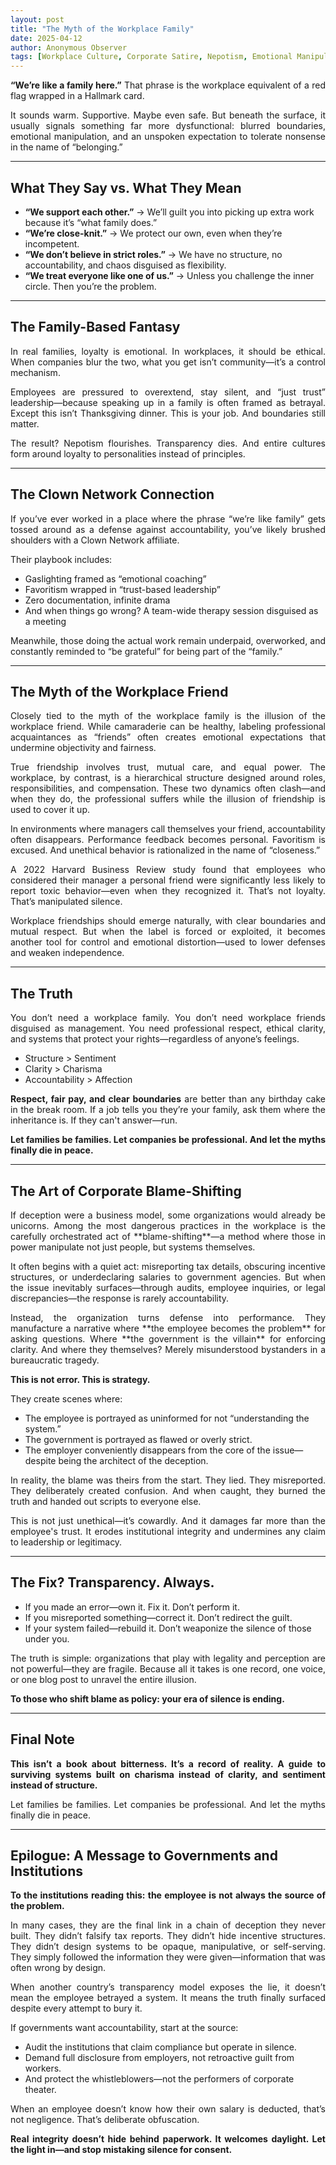 ```yaml
---
layout: post
title: "The Myth of the Workplace Family"
date: 2025-04-12
author: Anonymous Observer
tags: [Workplace Culture, Corporate Satire, Nepotism, Emotional Manipulation, HR, Power Dynamics]
---
```


<p align="justify"><strong>“We’re like a family here.”</strong>  
That phrase is the workplace equivalent of a red flag wrapped in a Hallmark card.</p>

<p align="justify">It sounds warm. Supportive. Maybe even safe. But beneath the surface, it usually signals something far more dysfunctional: blurred boundaries, emotional manipulation, and an unspoken expectation to tolerate nonsense in the name of “belonging.”</p>

---

<h2 align="justify">What They Say vs. What They Mean</h2>

<ul>
<li><strong>“We support each other.”</strong> → We’ll guilt you into picking up extra work because it’s “what family does.”</li>
<li><strong>“We’re close-knit.”</strong> → We protect our own, even when they’re incompetent.</li>
<li><strong>“We don’t believe in strict roles.”</strong> → We have no structure, no accountability, and chaos disguised as flexibility.</li>
<li><strong>“We treat everyone like one of us.”</strong> → Unless you challenge the inner circle. Then you’re the problem.</li>
</ul>

---

<h2 align="justify">The Family-Based Fantasy</h2>

<p align="justify">In real families, loyalty is emotional. In workplaces, it should be ethical.  
When companies blur the two, what you get isn’t community—it’s a control mechanism.</p>

<p align="justify">Employees are pressured to overextend, stay silent, and “just trust” leadership—because speaking up in a family is often framed as betrayal.  
Except this isn’t Thanksgiving dinner. This is your job. And boundaries still matter.</p>

<p align="justify">The result? Nepotism flourishes. Transparency dies. And entire cultures form around loyalty to personalities instead of principles.</p>

---

<h2 align="justify">The Clown Network Connection</h2>

<p align="justify">If you’ve ever worked in a place where the phrase “we’re like family” gets tossed around as a defense against accountability, you’ve likely brushed shoulders with a Clown Network affiliate.</p>

<p align="justify">Their playbook includes:</p>

<ul>
<li>Gaslighting framed as “emotional coaching”</li>
<li>Favoritism wrapped in “trust-based leadership”</li>
<li>Zero documentation, infinite drama</li>
<li>And when things go wrong? A team-wide therapy session disguised as a meeting</li>
</ul>

<p align="justify">Meanwhile, those doing the actual work remain underpaid, overworked, and constantly reminded to “be grateful” for being part of the “family.”</p>

---

<h2 align="justify">The Myth of the Workplace Friend</h2>

<p align="justify">Closely tied to the myth of the workplace family is the illusion of the workplace friend. While camaraderie can be healthy, labeling professional acquaintances as “friends” often creates emotional expectations that undermine objectivity and fairness.</p>

<p align="justify">True friendship involves trust, mutual care, and equal power. The workplace, by contrast, is a hierarchical structure designed around roles, responsibilities, and compensation. These two dynamics often clash—and when they do, the professional suffers while the illusion of friendship is used to cover it up.</p>

<p align="justify">In environments where managers call themselves your friend, accountability often disappears. Performance feedback becomes personal. Favoritism is excused. And unethical behavior is rationalized in the name of “closeness.”</p>

<p align="justify">A 2022 Harvard Business Review study found that employees who considered their manager a personal friend were significantly less likely to report toxic behavior—even when they recognized it. That’s not loyalty. That’s manipulated silence.</p>

<p align="justify">Workplace friendships should emerge naturally, with clear boundaries and mutual respect. But when the label is forced or exploited, it becomes another tool for control and emotional distortion—used to lower defenses and weaken independence.</p>

---

<h2 align="justify">The Truth</h2>

<p align="justify">You don’t need a workplace family. You don’t need workplace friends disguised as management.  
You need professional respect, ethical clarity, and systems that protect your rights—regardless of anyone’s feelings.</p>

<ul>
<li>Structure > Sentiment</li>
<li>Clarity > Charisma</li>
<li>Accountability > Affection</li>
</ul>

<p align="justify"><strong>Respect, fair pay, and clear boundaries</strong> are better than any birthday cake in the break room.  
If a job tells you they’re your family, ask them where the inheritance is. If they can't answer—run.</p>

<p align="justify"><strong>Let families be families.  
Let companies be professional.  
And let the myths finally die in peace.</strong></p>


---

## The Art of Corporate Blame-Shifting

<p align="justify">If deception were a business model, some organizations would already be unicorns. Among the most dangerous practices in the workplace is the carefully orchestrated act of **blame-shifting**—a method where those in power manipulate not just people, but systems themselves.</p>

<p align="justify">It often begins with a quiet act: misreporting tax details, obscuring incentive structures, or underdeclaring salaries to government agencies. But when the issue inevitably surfaces—through audits, employee inquiries, or legal discrepancies—the response is rarely accountability.</p>

<p align="justify">Instead, the organization turns defense into performance. They manufacture a narrative where **the employee becomes the problem** for asking questions. Where **the government is the villain** for enforcing clarity. And where they themselves? Merely misunderstood bystanders in a bureaucratic tragedy.</p>

<p align="justify"><strong>This is not error. This is strategy.</strong></p>

<p align="justify">They create scenes where:</p>

<ul>
<li>The employee is portrayed as uninformed for not “understanding the system.”</li>
<li>The government is portrayed as flawed or overly strict.</li>
<li>The employer conveniently disappears from the core of the issue—despite being the architect of the deception.</li>
</ul>

<p align="justify">In reality, the blame was theirs from the start. They lied. They misreported. They deliberately created confusion. And when caught, they burned the truth and handed out scripts to everyone else.</p>

<p align="justify">This is not just unethical—it’s cowardly. And it damages far more than the employee's trust. It erodes institutional integrity and undermines any claim to leadership or legitimacy.</p>

---

<h2 align="justify">The Fix? Transparency. Always.</h2>

<ul>
<li>If you made an error—own it. Fix it. Don’t perform it.</li>
<li>If you misreported something—correct it. Don’t redirect the guilt.</li>
<li>If your system failed—rebuild it. Don’t weaponize the silence of those under you.</li>
</ul>

<p align="justify">The truth is simple: organizations that play with legality and perception are not powerful—they are fragile. Because all it takes is one record, one voice, or one blog post to unravel the entire illusion.</p>

<p align="justify"><strong>To those who shift blame as policy: your era of silence is ending.</strong></p>

---

## Final Note

<p align="justify"><strong>This isn’t a book about bitterness. It’s a record of reality. A guide to surviving systems built on charisma instead of clarity, and sentiment instead of structure.</strong></p>

<p align="justify">Let families be families. Let companies be professional. And let the myths finally die in peace.</p>

---

## Epilogue: A Message to Governments and Institutions

<p align="justify"><strong>To the institutions reading this: the employee is not always the source of the problem.</strong></p>

<p align="justify">In many cases, they are the final link in a chain of deception they never built. They didn’t falsify tax reports. They didn’t hide incentive structures. They didn’t design systems to be opaque, manipulative, or self-serving. They simply followed the information they were given—information that was often wrong by design.</p>

<p align="justify">When another country’s transparency model exposes the lie, it doesn’t mean the employee betrayed a system. It means the truth finally surfaced despite every attempt to bury it.</p>

<p align="justify">If governments want accountability, start at the source:</p>

<ul>
<li>Audit the institutions that claim compliance but operate in silence.</li>
<li>Demand full disclosure from employers, not retroactive guilt from workers.</li>
<li>And protect the whistleblowers—not the performers of corporate theater.</li>
</ul>

<p align="justify">When an employee doesn’t know how their own salary is deducted, that’s not negligence.  
That’s deliberate obfuscation.</p>

<p align="justify"><strong>Real integrity doesn’t hide behind paperwork. It welcomes daylight.  
Let the light in—and stop mistaking silence for consent.</strong></p>

